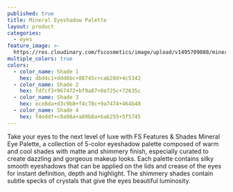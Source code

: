 ```yaml
---
published: true
title: Mineral Eyeshadow Palette
layout: product
categories:
  - eyes
feature_image: >-
  https://res.cloudinary.com/fscosmetics/image/upload/v1495709088/mineral_palette.jpg
multiple_colors: true
colors:
  - color_name: Shade 1
    hex: dbd4c1+ddd6bc+88745c+cab28d+4c5342
  - color_name: Shade 2
    hex: fdfcf3+967472+bf9a87+8e725c+72635c
  - color_name: Shade 3
    hex: ece8da+d3c9b8+f4c78c+9a7474+464b48
  - color_name: Shade 4
    hex: f4eddf+c0a98a+a89b8a+6a6255+5f5745
---
```

Take your eyes to the next level of luxe with FS Features & Shades Mineral Eye Palette, a collection of 5-color eyeshadow palette composed of warm and cool shades with matte and shimmery finish, especially curated to create dazzling and gorgeous makeup looks. Each palette contains silky smooth eyeshadows that can be applied on the lids and crease of the eyes for instant definition, depth and highlight. The shimmery shades contain subtle specks of crystals that give the eyes beautiful luminosity.
